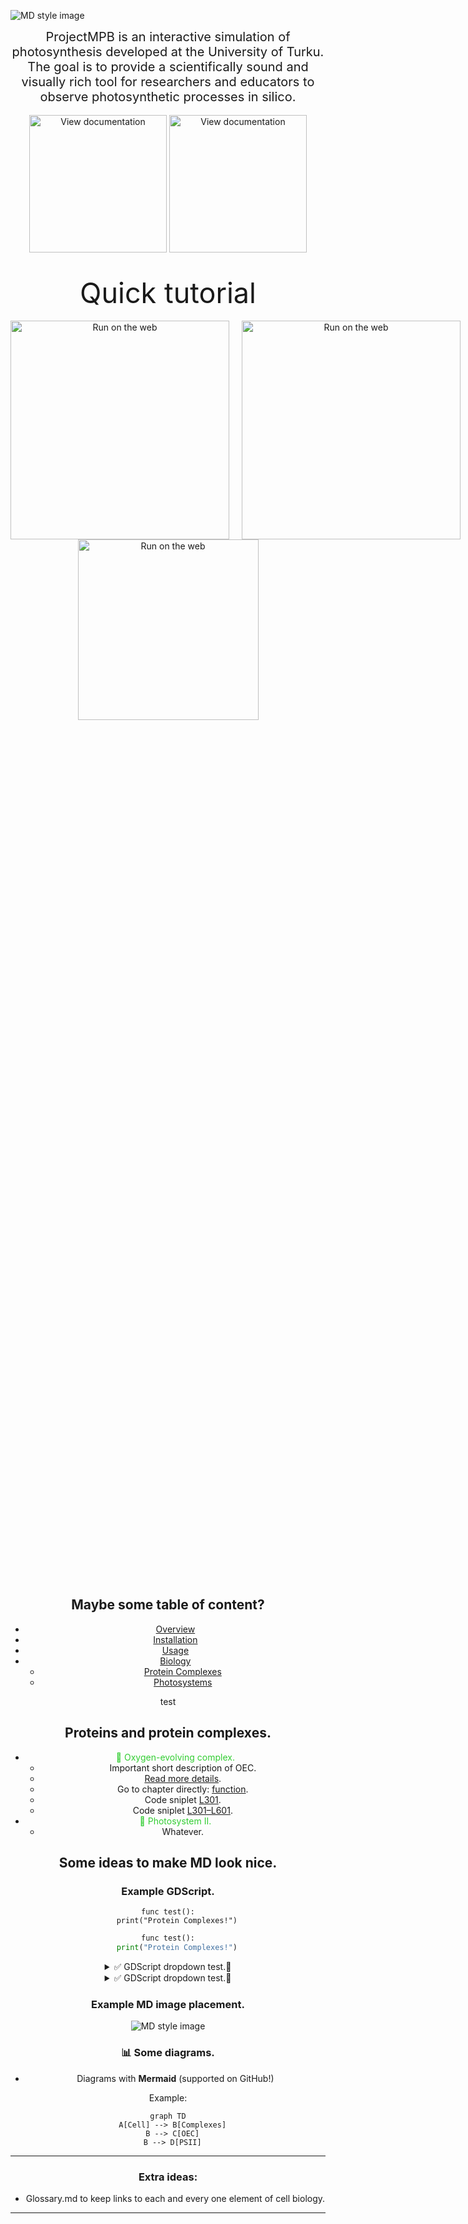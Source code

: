 ![MD style image](Documentation/images/Documentation_preview_banner_w_text.png)

<div align="center">
<!--  <div style="display:inline-block; text-align:left; max-width:900px; font-size:20px;">  -->
  <div style="display:inline-block; max-width:900px; font-size:20px;">
    ProjectMPB is an interactive simulation of photosynthesis developed at the University of Turku.<br>
    The goal is to provide a scientifically sound and visually rich tool for researchers and educators to observe photosynthetic processes in silico.
  </div>
</div>

<br>

<div align="center">
  <div style="display:inline-block;">
    <a href="https://www.utu.fi/fi" target="_blank" rel="noopener noreferrer" style="display:inline-block;">
      <img src="Documentation/images/run_web.png" alt="View documentation" style="height:220px;">
    </a>
    <a href="https://example.com/docs" target="_blank" rel="noopener noreferrer" style="display:inline-block;">
      <img src="Documentation/images/download_files.png" alt="View documentation" style="height:220px;">
    </a>
  </div>
</div>

<br>
<br>

<div align="center">
<!--  <div style="display:inline-block; text-align:left; max-width:900px; font-size:20px;">  -->
  <div style="display:inline-block; max-width:900px; font-size:45px;">
    Quick tutorial
  </div>
</div>

<br>

<div align="center">
  <div style="display:inline-flex; gap:20px; align-items:center;">
      <img src="Documentation/images/gifs/tuto_1.gif" alt="Run on the web" style="height:350px;">
      <img src="Documentation/images/gifs/tuto_2.gif" alt="Run on the web" style="height:350px;">
      <img src="Documentation/images/gifs/tuto_3.gif" alt="Run on the web" style="height:350px;">
</div>
<div align="center">
  <div style="display:inline-flex; gap:20px; align-items:center;">
      <img src="Documentation/images/gifs/tuto_4.gif" alt="Run on the web" style="height:289px;">
</div>


<br><br><br><br><br><br><br><br><br><br><br><br><br><br><br><br><br><br><br><br><br><br><br><br><br><br><br><br><br><br><br><br><br><br><br><br><br><br><br><br><br><br><br><br><br><br><br><br><br><br><br><br><br><br><br><br><br><br><br><br><br><br><br><br><br><br><br><br><br><br><br><br><br><br><br><br><br><br><br><br>
## Maybe some table of content?
- [Overview](#overview)
- [Installation](installation.md)
- [Usage](usage.md)
- [Biology](biology/proteins.md)
  - [Protein Complexes](biology/complexes.md)
  - [Photosystems](biology/photosystems/PSI.md)

test

## Proteins and protein complexes.
- <span style="color:#32CD32">🌿 Oxygen-evolving complex.</span>
  - Important short description of OEC.
  - [Read more details](Documentation/OEC.md).
  - Go to chapter directly: [function](Documentation/OEC.md#function).
  - Code sniplet [L301](scenes/Level_7_scenes_and_scripts/Photosystem_II.gd#L301).
  - Code sniplet [L301–L601](scenes/Level_7_scenes_and_scripts/Photosystem_II.gd#L301-L601).
- <span style="color:#32CD32">🌿 Photosystem II.</span>
  - Whatever.

## Some ideas to make MD look nice.
### Example GDScript.

```gdscript
func test():
    print("Protein Complexes!")
```

```py
func test():
    print("Protein Complexes!")
```















<details>
  <summary>
    ✅ GDScript dropdown test.🔎
  </summary>

  <pre><code style="color: orange;">
def water_binding():
    print("OEC binds two water molecules!")
  </code></pre>
</details>






<details>
  <summary>
    ✅ GDScript dropdown test.🔎
  </summary>
  <gdlink>"Project/Scripts/OEC.gd"</gdlink>
```py
def water_binding():
    print("OEC binds two water molecules!")
```
</details>












### Example MD image placement.
![MD style image](Documentation/images/chlorophyll_A_absorption.png)





### 📊 Some diagrams.
- Diagrams with **Mermaid** (supported on GitHub!)  

Example:

```mermaid
graph TD
  A[Cell] --> B[Complexes]
  B --> C[OEC]
  B --> D[PSII]
```

---
### Extra ideas:
- Glossary.md to keep links to each and every one element of cell biology.
---

